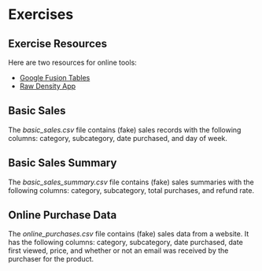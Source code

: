 # Exercises
## Exercise Resources
Here are two resources for online tools:
* [Google Fusion Tables](http://www.google.com/drive/apps.html#fusiontables)
* [Raw Density App](http://app.raw.densitydesign.org/#/)


## Basic Sales
The *basic_sales.csv* file contains (fake) sales records with the following columns: category, subcategory, date purchased, and day of week.

## Basic Sales Summary
The *basic_sales_summary.csv* file contains (fake) sales summaries with the following columns: category, subcategory, total purchases, and refund rate.

## Online Purchase Data
The *online_purchases.csv* file contains (fake) sales data from a website.  It has the following columns: category, subcategory, date purchased, date first viewed, price, and whether or not an email was received by the purchaser for the product.

